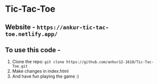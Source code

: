 # Tic-Tac-Toe
## Website - `https://ankur-tic-tac-toe.netlify.app/`
## To use this code - 
1. Clone the repo: `git clone https://github.com/ankur12-1610/Tic-Tac-Toe.git`
2. Make changes in index.html
3. And have fun playing the game :)
